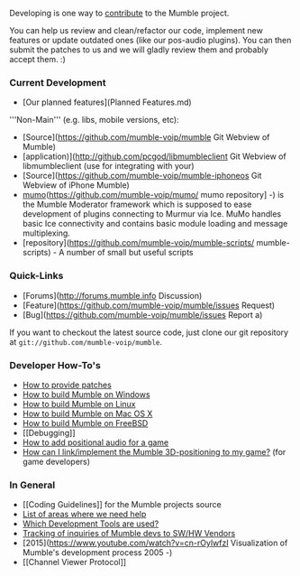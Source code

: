 Developing is one way to [contribute](Contributing.md) to the Mumble project.

You can help us review and clean/refactor our code, implement new features or update outdated ones (like our pos-audio plugins). You can then submit the patches to us and we will gladly review them and probably accept them. :)

### Current Development 

* [Our planned features](Planned Features.md)

'''Non-Main''' (e.g. libs, mobile versions, etc):
*  [Source](https://github.com/mumble-voip/mumble Git Webview of Mumble)
*  [application)](http://github.com/pcgod/libmumbleclient Git Webview of libmumbleclient (use for integrating with your)
*  [Source](https://github.com/mumble-voip/mumble-iphoneos Git Webview of iPhone Mumble)
*  [mumo]([Mumo.md)(https://github.com/mumble-voip/mumo/ mumo repository] -) is the Mumble Moderator framework which is supposed to ease development of plugins connecting to Murmur via Ice. MuMo handles basic Ice connectivity and contains basic module loading and message multiplexing.
*  [repository](https://github.com/mumble-voip/mumble-scripts/ mumble-scripts) - A number of small but useful scripts

### Quick-Links 

*  [Forums](http://forums.mumble.info Discussion)
*  [Feature](https://github.com/mumble-voip/mumble/issues Request)
*  [Bug](https://github.com/mumble-voip/mumble/issues Report a)

If you want to checkout the latest source code, just clone our git repository at <code>git://github.com/mumble-voip/mumble</code>.

### Developer How-To's 

* [ How to provide patches](Patches.md)
* [ How to build Mumble on Windows](BuildingWindows.md)
* [ How to build Mumble on Linux](BuildingLinux.md)
* [ How to build Mumble on Mac OS X](BuildingMacOSX.md)
* [ How to build Mumble on FreeBSD](BuildingFreeBSD.md)
* [[Debugging]]
* [ How to add positional audio for a game](Pluginguide.md)
* [ How can I link/implement the Mumble 3D-positioning to my game?](Link.md) (for game developers)

### In General 
* [[Coding Guidelines]] for the Mumble projects source
* [ List of areas where we need help](Contributing.md)
* [ Which Development Tools are used?](Development_Tools.md)
* [ Tracking of inquiries of Mumble devs to SW/HW Vendors](Letter.md)
*  [2015](https://www.youtube.com/watch?v=cn-rOylwfzI Visualization of Mumble's development process 2005 -)
* [[Channel Viewer Protocol]]


